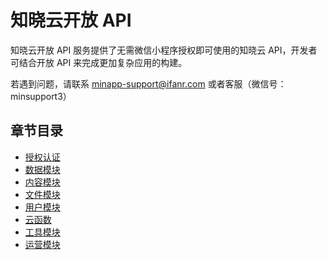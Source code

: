 <!-- ex_nonav -->

# 知晓云开放 API

知晓云开放 API 服务提供了无需微信小程序授权即可使用的知晓云 API，开发者可结合开放 API 来完成更加复杂应用的构建。

若遇到问题，请联系 <minapp-support@ifanr.com> 或者客服（微信号：minsupport3）

## 章节目录

* [授权认证](./authentication.md)
* [数据模块](./data/README.md)
* [内容模块](./content/README.md)
* [文件模块](./file/README.md)
* [用户模块](./user/README.md)
* [云函数](./cloud-function.md)
* [工具模块](./utils.md)
* [运营模块](./user-dash.md)
